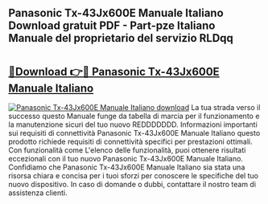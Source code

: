 ## Panasonic Tx-43Jx600E Manuale Italiano Download gratuit PDF - Part-pze Italiano Manuale del proprietario del servizio RLDqq

# <h2><a href="http://dfbh1mh.blite.top/?on=Panasonic+Tx-43Jx600E+Manuale+Italiano">🔗Download 👉🔴 Panasonic Tx-43Jx600E Manuale Italiano</a></h2>

[![Panasonic Tx-43Jx600E Manuale Italiano download](https://i.imgur.com/lujVjoI.png)](http://dfbh1mh.blite.top/?on=Panasonic+Tx-43Jx600E+Manuale+Italiano)
La tua strada verso il successo questo Manuale funge da tabella di marcia per il funzionamento e la manutenzione sicuri del tuo nuovo REDDDDDDD. Informazioni importanti sui requisiti di connettività Panasonic Tx-43Jx600E Manuale Italiano questo prodotto richiede requisiti di connettività specifici per prestazioni ottimali. Con funzionalità come L'elenco delle funzionalità, puoi ottenere risultati eccezionali con il tuo nuovo Panasonic Tx-43Jx600E Manuale Italiano. Confidiamo che Panasonic Tx-43Jx600E Manuale Italiano sia stata una risorsa chiara e concisa per i tuoi sforzi per conoscere le specifiche del tuo nuovo dispositivo. In caso di domande o dubbi, contattare il nostro team di assistenza clienti.
